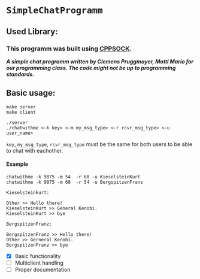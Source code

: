 # `SimpleChatProgramm`

## Used Library:
 ### This programm was built using [CPPSOCK](https://github.com/PrugClem/cppsock).

***A simple chat programm written by Clemens Pruggmayer, Mottl Mario for our programming class.
The code might not be up to programming standards.***

## Basic usage:
```
make server
make client

./server
./chatwithme <-k key> <-m my_msg_type> <-r rcvr_msg_type> <-u user_name>

```
`key`, `my_msg_type`, `rcvr_msg_type` must be the same for both users to be able to chat with eachother.

#### Example
```
chatwithme -k 9875 -m 54  -r 68 -u KieselsteinKurt
chatwithme -k 9875 -m 68  -r 54 -u BergspitzenFranz

Kieselsteinkurt:

Other >> Hello there!
KieselsteinKurt >> General Kenobi.
KieselsteinKurt >> bye

BergspitzenFranz:

BergspitzenFranz >> Hello there!
Other >> Gerneral Kenobi.
BergspitzenFranz >> bye
```

- [x] Basic functionality
- [ ] Multiclient handling
- [ ] Proper documentation
